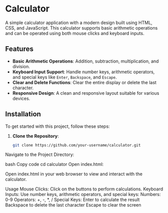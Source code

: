 # Calculator

A simple calculator application with a modern design built using HTML, CSS, and JavaScript. This calculator supports basic arithmetic operations and can be operated using both mouse clicks and keyboard inputs.

## Features

- **Basic Arithmetic Operations**: Addition, subtraction, multiplication, and division.
- **Keyboard Input Support**: Handle number keys, arithmetic operators, and special keys like `Enter`, `Backspace`, and `Escape`.
- **Clear and Delete Functions**: Clear the entire display or delete the last character.
- **Responsive Design**: A clean and responsive layout suitable for various devices.


## Installation

To get started with this project, follow these steps:

1. **Clone the Repository**:

   ```bash
   git clone https://github.com/your-username/calculator.git
Navigate to the Project Directory:

bash
Copy code
cd calculator
Open index.html:

Open index.html in your web browser to view and interact with the calculator.

Usage
Mouse Clicks: Click on the buttons to perform calculations.
Keyboard Inputs: Use number keys, arithmetic operators, and special keys:
Numbers: 0-9
Operators: +, -, *, /
Special Keys:
Enter to calculate the result
Backspace to delete the last character
Escape to clear the screen

